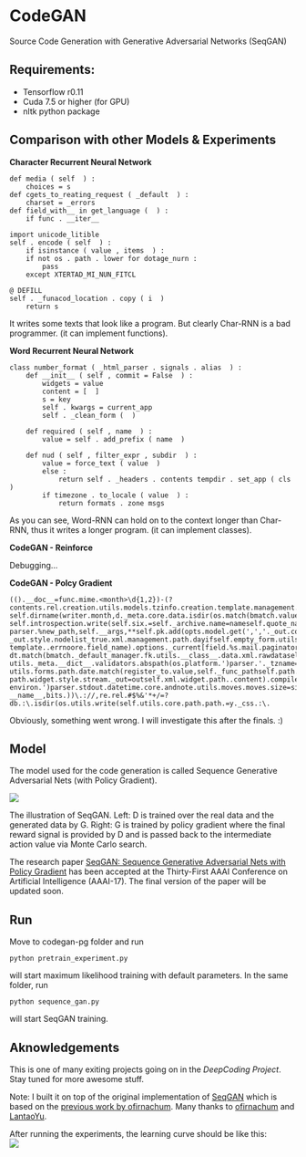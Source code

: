# CodeGAN 

Source Code Generation with Generative Adversarial Networks (SeqGAN)

## Requirements: 
* Tensorflow r0.11
* Cuda 7.5 or higher (for GPU)  
* nltk python package

## Comparison with other Models & Experiments

**Character Recurrent Neural Network**
```
def media ( self  ) :
    choices = s
def cgets_to_reating_request ( _default  ) :
    charset = _errors
def field_with__ in get_language (  ) :
    if func . __iter__

import unicode_litible
self . encode ( self  ) :
    if isinstance ( value , items  ) :
    if not os . path . lower for dotage_nurn :
        pass
    except XTERTAD_MI_NUN_FITCL

@ DEFILL
self . _funacod_location . copy ( i  )
    return s
```

It writes some texts that look like a program.
But clearly Char-RNN is a bad programmer. (it can implement functions).

**Word Recurrent Neural Network**
```
class number_format ( _html_parser . signals . alias  ) :
    def __init__ ( self , commit = False  ) :
        widgets = value
        content = [  ]
        s = key
        self . kwargs = current_app
        self . _clean_form (  )

    def required ( self , name  ) :
        value = self . add_prefix ( name  )

    def nud ( self , filter_expr , subdir  ) :
        value = force_text ( value  )
        else :
            return self . _headers . contents tempdir . set_app ( cls  )
        if timezone . to_locale ( value  ) :
            return formats . zone msgs
```

As you can see, Word-RNN can hold on to the context longer than Char-RNN,
thus it writes a longer program. (it can implement classes).

**CodeGAN - Reinforce**

Debugging...

**CodeGAN - Polcy Gradient**

```
(().__doc__=func.mime.<month>\d{1,2})-(?
contents.rel.creation.utils.models.tzinfo.creation.template.management.image.utils.utils.utils..value,
self.dirname(writer.month,d._meta.core.data.isdir(os.match(bmatch.value,
self.introspection.write(self.six.=self._archive.name=nameself.quote_name(self.dicts.tzinfo.utils.core.attname]=.')
parser.%new_path,self.__args,**self.pk.add(opts.model.get(',','._out.compress(pickle.children.checks.lru_cacheinstead.
_out.style.nodelist_true.xml.management.path.dayifself.empty_form.utils.!
template..errnoore.field_name).options._current[field.%s.mail.paginator.iteritems(self.serializers.day,
dt.match(bmatch._default_manager.fk.utils.__class__.data.xml.rawdataself.write(self.append(self._dir)or
utils._meta.__dict__.validators.abspath(os.platform.')parser.'._tzname=self.!
utils.forms.path.date.match(register_to.value,self._func_pathself.path.*ritem.loader.utils.attname]=.endswith('.data.file)
path.widget.style.stream._out=outself.xml.widget.path..content).compile(r(^[!
environ.')parser.stdout.datetime.core.andnote.utils.moves.moves.size=sizeself.http._errors[field].core.stdout.*?
__name__,bits.))\.://,re.rel.#$%&'*+/=?
db.:\.isdir(os.utils.write(self.utils.core.path.path.=y._css.:\.
```

Obviously, something went wrong.
I will investigate this after the finals. :)

## Model

The model used for the code generation is called Sequence Generative Adversarial Nets (with Policy Gradient).

![](https://github.com/keonkim/CodeGAN/blob/master/images/seqgan.png)

The illustration of SeqGAN.
Left: D is trained over the real data and the generated data by G.
Right: G is trained by policy gradient where the final reward signal is provided by D and
is passed back to the intermediate action value via Monte Carlo search.

The research paper [SeqGAN: Sequence Generative Adversarial Nets with Policy Gradient](http://arxiv.org/abs/1609.05473)
has been accepted at the Thirty-First AAAI Conference on Artificial Intelligence (AAAI-17).
The final version of the paper will be updated soon.

## Run
Move to codegan-pg folder and run
```
python pretrain_experiment.py
```
will start maximum likelihood training with default parameters.
In the same folder, run
```
python sequence_gan.py
```
will start SeqGAN training.


## Aknowledgements
This is one of many exiting projects going on in the *DeepCoding Project*.
Stay tuned for more awesome stuff.

Note:
I built it on top of the original implementation of [SeqGAN](https://github.com/LantaoYu/SeqGAN) which is 
based on the [previous work by ofirnachum](https://github.com/ofirnachum/sequence_gan).
Many thanks to [ofirnachum](https://github.com/ofirnachum) and [LantaoYu](https://github.com/LantaoYu).

After running the experiments, the learning curve should be like this:  
![](https://github.com/keonkim/CodeGAN/blob/master/images/lc.png)
